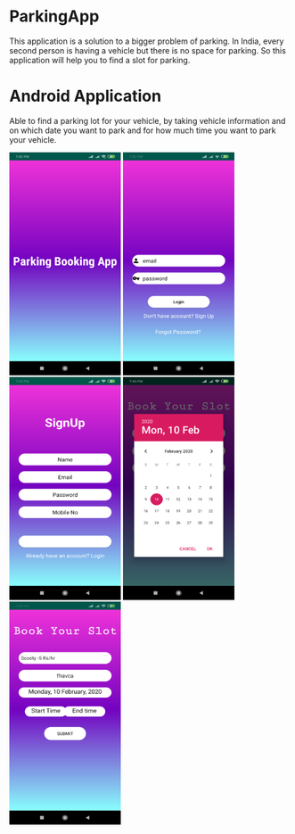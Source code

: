 # ParkingApp
This application is a solution to a bigger problem of parking. In India, every second person is having a vehicle but there is no space for parking. So this application will help you to find a slot for parking.

# Android Application
Able to find a parking lot for your vehicle, by taking vehicle information and on which date you want to park and for how much time you want to park your vehicle. 

<p>
<img src="Screenshot_2020-02-10-19-42-42-224_com.example.parkingapp.png" width=200px height=400px/>
<img src="Screenshot_2020-02-10-19-42-47-103_com.example.parkingapp.png" width=200px height=400px/>
<img src="Screenshot_2020-02-10-19-42-53-802_com.example.parkingapp.png" width=200px height=400px/>
<img src="Screenshot_2020-02-10-19-43-55-091_com.example.parkingapp.png" width=200px height=400px/>
<img src="Screenshot_2020-02-10-19-44-00-356_com.example.parkingapp.png" width=200px height=400px/>

</p>
